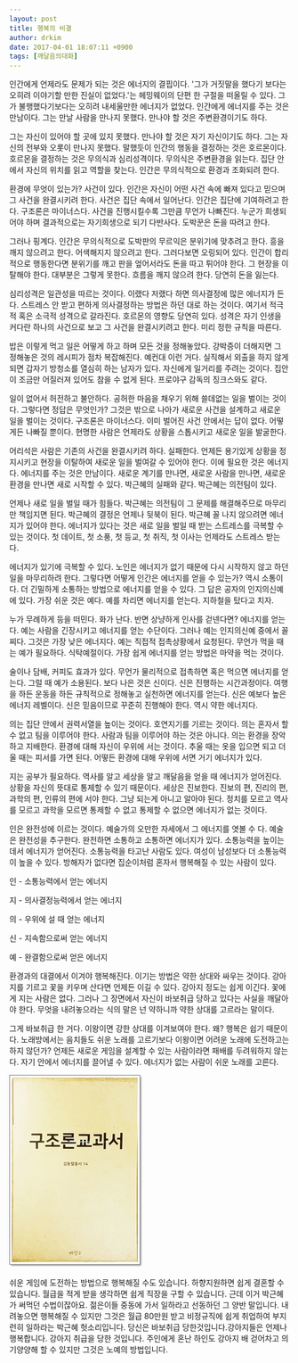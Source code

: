 ```yaml
---
layout: post
title: 행복의 비결
author: drkim
date: 2017-04-01 18:07:11 +0900
tags: [깨달음의대화]
---
```

  


인간에게 언제라도 문제가 되는 것은 에너지의 결핍이다. '그가 거짓말을 했다기 보다는 오히려 이야기할 만한 진실이 없었다.'는 헤밍웨이의 단편 한 구절을 떠올릴 수 있다. 그가 불행했다기보다는 오히려 내세울만한 에너지가 없었다. 인간에게 에너지를 주는 것은 만남이다. 그는 만날 사람을 만나지 못했다. 만나야 할 것은 주변환경이기도 하다. 

  


그는 자신이 있어야 할 곳에 있지 못했다. 만나야 할 것은 자기 자신이기도 하다. 그는 자신의 전부와 오롯이 만나지 못했다. 말했듯이 인간의 행동을 결정하는 것은 호르몬이다. 호르몬을 결정하는 것은 무의식과 심리성격이다. 무의식은 주변환경을 읽는다. 집단 안에서 자신의 위치를 읽고 역할을 찾는다. 인간은 무의식적으로 환경과 조화되려 한다. 

  


환경에 무엇이 있는가? 사건이 있다. 인간은 자신이 어떤 사건 속에 빠져 있다고 믿으며 그 사건을 완결시키려 한다. 사건은 집단 속에서 일어난다. 인간은 집단에 기여하려고 한다. 구조론은 마이너스다. 사건을 진행시킬수록 그만큼 무언가 나빠진다. 누군가 희생되어야 하며 결과적으로는 자기희생으로 되기 다반사다. 도박꾼은 돈을 따려고 한다. 

  


그러나 핑계다. 인간은 무의식적으로 도박판의 무르익은 분위기에 맞추려고 한다. 흥을 깨지 않으려고 한다. 어색해지지 않으려고 한다. 그러다보면 오링되어 있다. 인간이 합리적으로 행동한다면 분위기를 깨고 판을 엎어서라도 돈을 따고 튀어야 한다. 그 현장을 이탈해야 한다. 대부분은 그렇게 못한다. 흐름을 깨지 않으려 한다. 당연히 돈을 잃는다. 

  


심리성격은 일관성을 따르는 것이다. 이랬다 저랬다 하면 의사결정에 많은 에너지가 든다. 스트레스 안 받고 편하게 의사결정하는 방법은 하던 대로 하는 것이다. 여기서 적극적 혹은 소극적 성격으로 갈라진다. 호르몬의 영향도 당연히 있다. 성격은 자기 인생을 커다란 하나의 사건으로 보고 그 사건을 완결시키려고 한다. 미리 정한 규칙을 따른다. 

  


밥은 이렇게 먹고 일은 어떻게 하고 하며 모든 것을 정해놓았다. 강박증이 더해지면 그 정해놓은 것의 레시피가 점차 복잡해진다. 예컨대 이런 거다. 실직해서 외출을 하지 않게 되면 갑자기 방청소를 열심히 하는 남자가 있다. 자신에게 일거리를 주려는 것이다. 집안이 조금만 어질러져 있어도 참을 수 없게 된다. 프로야구 감독의 징크스와도 같다. 

  


일이 없어서 허전하고 불안하다. 공허한 마음을 채우기 위해 쓸데없는 일을 벌이는 것이다. 그렇다면 정답은 무엇인가? 그것은 밖으로 나아가 새로운 사건을 설계하고 새로운 일을 벌이는 것이다. 구조론은 마이너스다. 이미 벌어진 사건 안에서는 답이 없다. 어떻게든 나빠질 뿐이다. 현명한 사람은 언제라도 상황을 스톱시키고 새로운 일을 발굴한다. 

  


어리석은 사람은 기존의 사건을 완결시키려 하다. 실패한다. 언제든 용기있게 상황을 정지시키고 현장을 이탈하여 새로운 일을 벌여갈 수 있어야 한다. 이에 필요한 것은 에너지다. 에너지를 주는 것은 만남이다. 새로운 계기를 만나면, 새로운 사람을 만나면, 새로운 환경을 만나면 새로 시작할 수 있다. 박근혜의 실패와 같다. 박근혜는 의전팀이 있다. 

  


언제나 새로 일을 벌일 때가 힘들다. 박근혜는 의전팀이 그 문제를 해결해주므로 마무리만 책임지면 된다. 박근혜의 결정은 언제나 뒷북이 된다. 박근혜 꼴 나지 않으려면 에너지가 있어야 한다. 에너지가 있다는 것은 새로 일을 벌일 때 받는 스트레스를 극복할 수 있는 것이다. 첫 데이트, 첫 소풍, 첫 등교, 첫 취직, 첫 이사는 언제라도 스트레스 받는다. 

  


에너지가 있기에 극복할 수 있다. 노인은 에너지가 없기 때문에 다시 시작하지 않고 하던 일을 마무리하려 한다. 그렇다면 어떻게 인간은 에너지를 얻을 수 있는가? 역시 소통이다. 더 긴밀하게 소통하는 방법으로 에너지를 얻을 수 있다. 그 답은 공자의 인지의신예에 있다. 가장 쉬운 것은 예다. 예를 차리면 에너지를 얻는다. 지하철을 탔다고 치자. 

  


누가 무례하게 등을 떠민다. 화가 난다. 반면 상냥하게 인사를 걷넨다면? 에너지를 얻는다. 예는 사람을 긴장시키고 에너지를 얻는 수단이다. 그러나 예는 인지의신예 중에서 꼴찌다. 그것은 가장 낮은 에너지다. 예는 직접적 접촉상황에서 요청된다. 무언가 먹을 때는 예가 필요하다. 식탁예절이다. 가장 쉽게 에너지를 얻는 방법은 마약을 먹는 것이다. 

  


술이나 담배, 커피도 효과가 있다. 무언가 물리적으로 접촉하면 혹은 먹으면 에너지를 얻는다. 그럴 때 예가 소용된다. 보다 나은 것은 신이다. 신은 진행하는 시간과정이다. 여행을 하든 운동을 하든 규칙적으로 정해놓고 실천하면 에너지를 얻는다. 신은 예보다 높은 에너지 레벨이다. 신은 믿음이므로 꾸준히 진행해야 한다. 역시 약한 에너지다. 

  


의는 집단 안에서 권력서열을 높이는 것이다. 호연지기를 기르는 것이다. 의는 혼자서 할 수 없고 팀을 이루어야 한다. 사람과 팀을 이루어야 하는 것은 아니다. 의는 환경을 장악하고 지배한다. 환경에 대해 자신이 우위에 서는 것이다. 추울 때는 옷을 입으면 되고 더울 때는 피서를 가면 된다. 어떻든 환경에 대해 우위에 서면 거기 에너지가 있다. 

  


지는 공부가 필요하다. 역사를 알고 세상을 알고 깨달음을 얻을 때 에너지가 얻어진다. 상황을 자신의 뜻대로 통제할 수 있기 때문이다. 세상은 진보한다. 진보의 편, 진리의 편, 과학의 편, 인류의 편에 서야 한다. 그냥 되는게 아니고 알아야 된다. 정치를 모르고 역사를 모르고 과학을 모르면 통제할 수 없고 통제할 수 없으면 에너지가 없는 것이다. 

  


인은 완전성에 이르는 것이다. 예술가의 오만한 자세에서 그 에너지를 엿볼 수 다. 예술은 완전성을 추구한다. 완전하면 소통하고 소통하면 에너지가 있다. 소통능력을 높이는데서 에너지가 얻어진다. 소통능력을 타고난 사람도 있다. 여성이 남성보다 더 소통능력이 높을 수 있다. 방해자가 없다면 집순이처럼 혼자서 행복해질 수 있는 사람이 있다. 

  


인 - 소통능력에서 얻는 에너지

지 - 의사결정능력에서 얻는 에너지

의 - 우위에 설 때 얻는 에너지

신 - 지속함으로써 얻는 에너지

예 - 완결함으로써 얻은 에너지

  


환경과의 대결에서 이겨야 행복해진다. 이기는 방법은 약한 상대와 싸우는 것이다. 강아지를 기르고 꽃을 키우며 산다면 언제든 이길 수 있다. 강아지 정도는 쉽게 이긴다. 꽃에게 지는 사람은 없다. 그러나 그 장면에서 자신이 바보취급 당하고 있다는 사실을 깨달아야 한다. 무엇을 내려놓으라는 식의 말은 넌 약하니까 약한 상대를 고르라는 말이다. 

  


그게 바보취급 한 거다. 이왕이면 강한 상대를 이겨보여야 한다. 왜? 행복은 쉽기 때문이다. 노래방에서는 음치들도 쉬운 노래를 고르기보다 이왕이면 어려운 노래에 도전하고는 하지 않던가? 언제든 새로운 게임을 설계할 수 있는 사람이라면 패배를 두려워하지 않는다. 자기 안에서 에너지를 끌어낼 수 있다. 에너지가 없는 사람이 쉬운 노래를 고른다. 

  


  



![](/files/attach/images/198/919/826/20170108_234810.jpg)   


  


쉬운 게임에 도전하는 방법으로 행복해질 수도 있습니다. 하향지원하면 쉽게 결혼할 수 있습니다. 월급을 적게 받을 생각하면 쉽게 직장을 구할 수 있습니다. 근데 이거 박근혜가 써먹던 수법이잖아요. 젊은이들 중동에 가서 일하라고 선동하던 그 양반 말입니다. 내려놓으면 행복해질 수 있지만 그것은 월급 80만원 받고 비정규직에 쉽게 취업하여 부지런히 일하라는 박근혜 헛소리입니다. 당신은 바보취급 당한것입니다.강아지들은 언제나 행복합니다. 강아지 취급을 당한 것입니다. 주인에게 혼난 하인도 강아지 배 걷어차고 의기양양해 할 수 있지만 그것은 노예의 방법입니다.